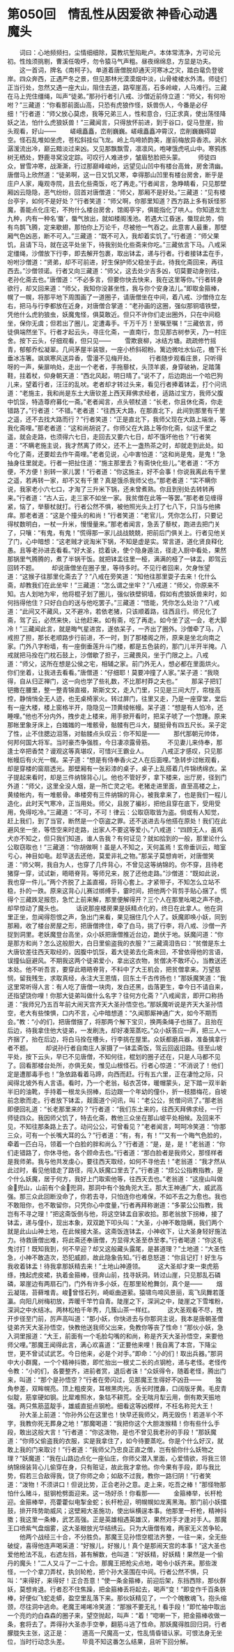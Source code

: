# 第050回　情乱性从因爱欲 神昏心动遇魔头

 　　词曰：心地频频扫，尘情细细除，莫教坑堑陷毗卢。本体常清净，方可论元初。性烛须挑剔，曹溪任吸呼，勿令猿马气声粗。昼夜绵绵息，方显是功夫。
　　这一首词，牌名《南柯子》。单道着唐僧脱却通天河寒冰之灾，踏白鼋负登彼岸。四众奔西，正遇严冬之景，但见那林光漠漠烟中淡，山骨棱棱水外清。师徒们正当行处，忽然又遇一座大山，阻住去道，路窄崖高，石多岭峻，人马难行。三藏在马上兜住缰绳，叫声“徒弟。”那孙行者引八戒、沙僧近前侍立道：“师父，有何吩咐？”三藏道：“你看那前面山高，只恐有虎狼作怪，妖兽伤人，今番是必仔细！”行者道：“师父放心莫虑，我等兄弟三人，性和意合，归正求真，使出荡怪降妖之法，怕什么虎狼妖兽！”三藏闻言，只得放怀前进，到于谷口，促马登崖，抬头观看，好山——
　　嵯峨矗矗，峦削巍巍。嵯峨矗矗冲霄汉，峦削巍巍碍碧空。怪石乱堆如坐虎，苍松斜挂似飞龙。岭上鸟啼娇韵美，崖前梅放异香浓。涧水潺湲流出冷，巅云黯淡过来凶。又见那飘飘雪，凛凛风，咆哮饿虎吼山中。寒鸦拣树无栖处，野鹿寻窝没定踪。可叹行人难进步，皱眉愁脸把头蒙。
　　师徒四众，冒雪冲寒，战澌澌，行过那巅峰峻岭，远望见山凹中有楼台高耸，房舍清幽。唐僧马上欣然道：“徒弟啊，这一日又饥又寒，幸得那山凹里有楼台房舍，断乎是庄户人家，庵观寺院，且去化些斋饭，吃了再走。”行者闻言，急睁睛看，只见那壁厢凶云隐隐，恶气纷纷，回首对唐僧道：“师父，那厢不是好处。”三藏道：“见有楼台亭宇，如何不是好处？”行者笑道：“师父啊，你那里知道？西方路上多有妖怪邪魔，善能点化庄宅，不拘什么楼台房舍，馆阁亭宇，俱能指化了哄人。你知道龙生九种，内有一种名‘蜃’，蜃气放出，就如楼阁浅池。若遇大江昏迷，蜃现此势，倘有鸟鹊飞腾，定来歇翅，那怕你上万论千，尽被他一气吞之。此意害人最重，那壁厢气色凶恶，断不可入。”三藏道：“既不可入，我却着实饥了。”行者道：“师父果饥，且请下马，就在这平处坐下，待我别处化些斋来你吃。”三藏依言下马。八戒采定缰绳，沙僧放下行李，即去解开包裹，取出钵盂，递与行者。行者接钵盂在手，吩咐沙僧道：“贤弟，却不可前进，好生保护师父稳坐于此，待我化斋回来，再往西去。”沙僧领诺。行者又向三藏道：“师父，这去处少吉多凶，切莫要动身别往，老孙化斋去也。”唐僧道：“不必多言，但要你快去快来，我在这里等你。”行者转身欲行，却又回来道：“师父，我知你没甚坐性，我与你个安身法儿。”即取金箍棒，幌了一幌，将那平地下周围画了一道圈子，请唐僧坐在中间，着八戒、沙僧侍立左右，把马与行李都放在近身，对唐僧合掌道：“老孙画的这圈，强似那铜墙铁壁，凭他什么虎豹狼虫，妖魔鬼怪，俱莫敢近。但只不许你们走出圈外，只在中间稳坐，保你无虞；但若出了圈儿，定遭毒手。千万千万！至嘱至嘱！”三藏依言，师徒俱端然坐下。行者才起云头，寻庄化斋，一直南行，忽见那古树参天，乃一村庄舍。按下云头，仔细观看，但只见——
　　雪欺衰柳，冰结方塘。疏疏修竹摇青，郁郁乔松凝翠。几间茅屋半装银，一座小桥斜砌粉。篱边微吐水仙花，檐下长垂冰冻箸。飒飒寒风送异香，雪漫不见梅开处。
　　行者随步观看庄景，只听得呀的一声，柴扉响处，走出一个老者，手拖藜杖，头顶羊裘，身穿破衲，足踏蒲鞋，拄着杖，仰身朝天道：“西北风起，明日晴了。”说不了，后边跑出一个哈巴狗儿来，望着行者，汪汪的乱吠。老者却才转过头来，看见行者捧着钵盂，打个问讯道：“老施主，我和尚是东土大唐钦差上西天拜佛求经者，适路过宝方，我师父腹中饥馁，特造尊府募化一斋。”老者闻言，点头顿杖道：“长老，你且休化斋，你走错路了。”行者道：“不错。”老者道：“往西天大路，在那直北下，此间到那里有千里之遥，还不去找大路而行？”行者笑道：“正是直北下，我师父现在大路上端坐，等我化斋哩。”那老者道：“这和尚胡说了。你师父在大路上等你化斋，似这千里之遥，就会走路，也须得六七日，走回去又要六七日，却不饿坏他也？”行者笑道：“不瞒老施主说，我才然离了师父，还不上一盏热茶之时，却就走到此处。如今化了斋，还要趁去作午斋哩。”老者见说，心中害怕道：“这和尚是鬼，是鬼！”急抽身往里就走。行者一把扯住道：“施主那里去？有斋快化些儿。”老者道：“不方便，不方便！别转一家儿罢！”行者道：“你这施主，好不会事！你说我离此有千里之遥，若再转一家，却不又有千里？真是饿杀我师父也。”那老者道：“实不瞒你说，我家老小六七口，才淘了三升米下锅，还未曾煮熟。你且到别处去转转再来。”行者道：“古人云，走三家不如坐一家。我贫僧在此等一等罢。”那老者见缠得紧，恼了，举藜杖就打。行者公然不惧，被他照光头上打了七八下，只当与他拂痒。那老者道：“这是个撞头的和尚！”行者笑道：“老官儿，凭你怎么打，只要记得杖数明白，一杖一升米，慢慢量来。”那老者闻言，急丢了藜杖，跑进去把门关了，只嚷：“有鬼，有鬼！”慌得那一家儿战战兢兢，把前后门俱关上。行者见他关了门，心中暗想：“这老贼才说淘米下锅，不知是虚是实。常言道，道化贤良释化愚。且等老孙进去看看。”好大圣，捻着诀，使个隐身遁法，径走入厨中看处，果然那锅里气腾腾的，煮了半锅干饭。就把钵盂往里一桠，满满的桠了一钵盂，即驾云回转不题。
　　却说唐僧坐在圈子里，等待多时。不见行者回来，欠身怅望道：“这猴子往那里化斋去了？”八戒在旁笑道：“知他往那里耍子去来！化什么斋，却教我们在此坐牢！”三藏道：“怎么谓之坐牢？”八戒道：“师父，你原来不知。古人划地为牢，他将棍子划了圈儿，强似铁壁铜墙，假如有虎狼妖兽来时，如何挡得他住？只好白白的送与他吃罢子。”三藏道：“悟能，凭你怎么处治？”八戒道：“此间又不藏风，又不避冷，若依老猪，只该顺着路，往西且行。师兄化了斋，驾了云，必然来快，让他赶来。如有斋，吃了再走。如今坐了这一会，老大脚冷！”三藏闻此言，就是晦气星进宫，遂依呆子，一齐出了圈外。沙僧牵了马，八戒担了担，那长老顺路步行前进，不一时，到了那楼阁之所，原来是坐北向南之家。门外八字粉墙，有一座倒垂莲升斗门楼，都是五色装的，那门儿半开半掩。八戒就把马拴在门枕石鼓上，沙僧歇了担子，三藏畏风，坐于门限之上。八戒道：“师父，这所在想是公侯之宅，相辅之家。前门外无人，想必都在里面烘火。你们坐着，让我进去看看。”唐僧道：“仔细耶！莫要冲撞了人家。”呆子道：“我晓得，自从归正禅门，这一向也学了些礼数，不比那村莽之夫也。”
　　那呆子把钉钯撒在腰里，整一整青锦直裰，斯斯文文，走入门里，只见是三间大厅，帘栊高控，静悄悄全无人迹，也无桌椅家火。转过屏门，往里又走，乃是一座穿堂，堂后有一座大楼，楼上窗格半开，隐隐见一顶黄绫帐幔。呆子道：“想是有人怕冷，还睡哩。”他也不分内外，拽步走上楼来，用手掀开看时，把呆子唬了一个惣踵。原来那帐里象牙床上，白媸媸的一堆骸骨，骷髅有巴斗大，腿挺骨有四五尺长。呆子定了性，止不住腮边泪落，对骷髅点头叹云：你不知是——
　　那代那朝元帅体，何邦何国大将军。当时豪杰争强胜，今日凄凉露骨筋。
　　不见妻儿来侍奉，那逢士卒把香焚？谩观这等真堪叹，可惜兴王霸业人。
　　八戒正才感叹，只见那帐幔后有火光一幌。呆子道：“想是有侍奉香火之人在后面哩。”急转步过帐观看，却是穿楼的窗扇透光。那壁厢有一张彩漆的桌子，桌子上乱搭着几件锦绣绵衣。呆子提起来看时，却是三件纳锦背心儿。他也不管好歹，拿下楼来，出厅房，径到门外道：“师父，这里全没人烟，是一所亡灵之宅。老猪走进里面，直至高楼之上，黄绫帐内，有一堆骸骨。串楼旁有三件纳锦的背心，被我拿来了，也是我们一程儿造化，此时天气寒冷，正当用处。师父，且脱了褊衫，把他且穿在底下，受用受用，免得吃冷。”三藏道：“不可，不可！律云：公取窃取皆为盗。倘或有人知觉，赶上我们，到了当官，断然是一个窃盗之罪。还不送进去与他搭在原处！我们在此避风坐一坐，等悟空来时走路，出家人不要这等爱小。”八戒道：“四顾无人，虽鸡犬亦不知之，但只我们知道，谁人告我？有何证见？就如拾到的一般，那里论什么公取窃取也！”三藏道：“你胡做啊！虽是人不知之，天何盖焉！玄帝垂训云，暗室亏心，神目如电。趁早送去还他，莫爱非礼之物。”那呆子莫想肯听，对唐僧笑道：“师父啊，我自为人，也穿了几件背心，不曾见这等纳锦的。你不穿，且待老猪穿一穿，试试新，晤晤脊背。等师兄来，脱了还他走路。”沙僧道：“既如此说，我也穿一件儿。”两个齐脱了上盖直裰，将背心套上。才紧带子，不知怎么立站不稳，扑的一跌。原来这背心儿赛过绑缚手，霎时间，把他两个背剪手贴心捆了。慌得个三藏跌足报怨，急忙上前来解，那里便解得开？三个人在那里吆喝之声不绝，却早惊动了魔头也。
　　话说那座楼房果是妖精点化的，终日在此拿人。他在洞里正坐，忽闻得怨恨之声，急出门来看，果见捆住几个人了。妖魔即唤小妖，同到那厢，收了楼台房屋之形，把唐僧搀住，牵了白马，挑了行李，将八戒、沙僧一齐捉到洞里。老妖魔登台高坐，众小妖把唐僧推近台边，跪伏于地。妖魔问道：“你是那方和尚？怎么这般胆大，白日里偷盗我的衣服？”三藏滴泪告曰：“贫僧是东土大唐钦差往西天取经的，因腹中饥馁，着大徒弟去化斋未回，不曾依得他的言语，误撞仙庭避风。不期我这两个徒弟爱小，拿出这衣物，贫僧决不敢坏心，当教送还本处。他不听吾言，要穿此晤晤脊背，不料中了大王机会，把贫僧拿来。万望慈悯，留我残生，求取真经，永注大王恩情，回东土千古传扬也！”那妖魔笑道：“我这里常听得人言：有人吃了唐僧一块肉，发白还黑，齿落更生，幸今日不请自来，还指望饶你哩！你那大徒弟叫做什么名字？往何方化斋？”八戒闻言，即开口称扬道：“我师兄乃五百年前大闹天宫齐天大圣孙悟空也。”那妖魔听说是齐天大圣孙悟空，老大有些悚惧，口内不言，心中暗想道：“久闻那厮神通广大，如今不期而会。”教：“小的们，把唐僧捆了，将那两个解下宝贝，换两条绳子也捆了。且抬在后边，待我拿住他大徒弟，一发刷洗，却好凑笼蒸吃。”众小妖答应一声，把三人一齐捆了，抬在后边，将白马拴在槽头，行李挑在屋里。众妖都磨兵器，准备擒拿行者不题。
　　却说孙行者自南庄人家摄了一钵盂斋饭，驾云回返旧路。径至山坡平处，按下云头，早已不见唐僧，不知何往，棍划的圈子还在，只是人马都不见了。回看那楼台处所，亦俱无矣，惟见山根怪石。行者心惊道：“不消说了！他们定是遭那毒手也！”急依路看着马蹄，向西而赶。行有五六里，正在凄怆之际，只闻得北坡外有人言语。看时，乃一个老翁，毡衣苫体，暖帽蒙头，足下踏一双半新半旧的油靴，手持着一根龙头拐棒，后边跟一个年幼的僮仆，折一枝腊梅花，自坡前念歌而走。行者放下钵盂，觌面道个问讯，叫：“老公公，贫僧问讯了。”那老翁即便回礼道：“长老那里来的？”行者道：“我们东土来的，往西天拜佛求经，一行师徒四众。我因师父饥了，特去化斋，教他三众坐在那山坡平处相候。及回来不见，不知往那条路上去了。动问公公，可曾看见？”老者闻言，呵呵冷笑道：“你那三众，可有一个长嘴大耳的么？”行者道：“有，有，有！”“又有一个晦气色脸的，牵着一匹白马，领着一个白脸的胖和尚么？”行者道：“是，是，是！”老翁道：“你们走错路了，你休寻他，各个顾命去也。”行者道：“那白脸者是我师父，那怪样者是我师弟。我与他共发虔心，要往西天取经，如何不寻他去！”老翁道：“我才然从此过时，看见他错走了路径，闯入妖魔口里去了。”行者道：“烦公公指教指教，是个什么妖魔，居于何方，我好上门取索他等，往西天去也。”老翁道：“这座山叫做金兜山，山前有个金兜洞，那洞中有个独角兕大王。那大王神通广大，威武高强。那三众此回断没命了，你若去寻，只怕连你也难保，不如不去之为愈也。我也不敢阻你，也不敢留你，只凭你心中度量，”行者再拜称谢道：“多蒙公公指教，我岂有不寻之理！”把这斋饭倒与他，将这空钵盂自家收拾。那老翁放下拐棒，接了钵盂，递与僮仆，现出本象，双双跪下叩头叫：“大圣，小神不敢隐瞒，我们两个就是此山山神土地，在此候接大圣。这斋饭连钵盂，小神收下，让大圣身轻好施法力。待救唐僧出难，将此斋还奉唐僧，方显得大圣至恭至孝。”行者喝道：“你这毛鬼讨打！既知我到，何不早迎？却又这般藏头露尾，是甚道理？”土地道：“大圣性急，小神不敢造次，恐犯威颜，故此隐象告知。”行者息怒道：“你且记打！好生与我收着钵盂！待我拿那妖精去来！”土地山神遵领。
　　这大圣却才束一束虎筋绦，拽起虎皮裙，执着金箍棒，径奔山前，找寻妖洞。转过山崖，只见那乱石磷磷，翠崖边有两扇石门，门外有许多小妖，在那里轮枪舞剑，真个是——
　　烟云凝瑞，苔藓堆青。峻曾怪石列，崎岖曲道萦。猿啸鸟啼风景丽，鸾飞凤舞若蓬瀛。向阳几树梅初放，弄暖千竿竹自青。陡崖之下，深涧之中，陡崖之下雪堆粉，深涧之中水结冰。两林松柏千年秀，几簇山茶一样红。
　　这大圣观看不尽，拽开步径至门前，厉声高叫道：“那小妖，你快进去与你那洞主说，我本是唐朝圣僧徒弟齐天大圣孙悟空，快教他送我师父出来，免教你等丧了性命！”那伙小妖，急入洞里报道：“大王，前面有一个毛脸勾嘴的和尚，称是齐天大圣孙悟空，来要他师父哩。”那魔王闻得此言，满心欢喜道：“正要他来哩！我自离了本宫，下降尘世，更不曾试试武艺。今日他来，必是个对手。”即命：“小的们！取出兵器。”那洞中大小群魔，一个个精神抖擞，即忙抬出一根丈二长的点钢枪，递与老怪。老怪传令教：“小的们，各要整齐，进前者赏，退后者诛！”众妖得令，随着老怪，腾出门来，叫道：“那个是孙悟空？”行者在旁闪过，见那魔王生得好不凶丑——
　　独角参差，双眸幌亮。顶上粗皮突，耳根黑肉光。舌长时搅鼻，口阔版牙黄。毛皮青似靛，筋挛硬如钢。比犀难照水，象牯不耕荒。全无喘月犁云用，倒有欺天振地强。两只焦筋蓝靛手，雄威直挺点钢枪。细看这等凶模样，不枉名称兕大王！
　　孙大圣上前道：“你孙外公在这里也！快早还我师父，两无毁伤！若道半个不字，我教你死无葬身之地！”那魔喝道：“我把你这个大胆泼猴精！你有些什么手段，敢出这般大言！”行者道：“你这泼物，是也不曾见我老孙的手段！”那妖魔道：“你师父偷盗我的衣服，实是我拿住了，如今待要蒸吃。你是个什么好汉，就敢上我的门来取讨！”行者道：“我师父乃忠良正直之僧，岂有偷你什么妖物之理？”妖魔道：“我在山路边点化一座仙庄，你师父潜入里面，心爱情欲，将我三领纳锦绵装背心儿偷穿在身，只有赃证，故此我才拿他。你今果有手段，即与我比势，假若三合敌得我，饶了你师之命；如敌不过我，教你一路归阴！”行者笑道：“泼物！不须讲口！但说比势，正合老孙之意。走上来，吃吾之棒！”那怪物那怕什么赌斗，挺钢枪劈面迎来。这一场好杀！你看那——
　　金箍棒举，长杆枪迎。金箍棒举，亮藿藿似电掣金蛇；长杆枪迎，明幌幌如龙离黑海。那门前小妖擂鼓，排开阵势助威风；这壁厢大圣施功，使出纵横逞本事。他那里一杆枪，精神抖擞；我这里一条棒，武艺高强。正是英雄相遇英雄汉，果然对手才逢对手人。那魔王口喷紫气盘烟雾，这大圣眼放光华结绣云。只为大唐僧有难，两家无义苦争轮。
　　他两个战经三十合，不分胜负。那魔王见孙悟空棍法齐整，一往一来，全无些破绽，喜得他连声喝采道：“好猴儿，好猴儿！真个是那闹天宫的本事！”这大圣也爱他枪法不乱，右遮左挡，甚有解数，也叫道：“好妖精，好妖精！果然是一个偷丹的魔头！”二人又斗了一二十合。那魔王把枪尖点地，喝令小妖齐来。那些泼怪，一个个拿刀弄杖，执剑轮枪，把个孙大圣围在中间。行者公然不惧，只叫：“来得好，来得好！正合吾意！”使一条金箍棒，前迎后架，东挡西除，那伙群妖，莫想肯退。行者忍不住焦躁，把金箍棒丢将起去，喝声“变！”即变作千百条铁棒，好便似飞蛇走蟒，盈空里乱落下来。那伙妖精见了，一个个魄散魂飞，抱头缩颈，尽往洞中逃命。老魔王唏唏冷笑道：“那猴不要无礼！看手段！”即忙袖中取出一个亮灼灼白森森的圈子来，望空抛起，叫声：“着！”唿喇一下，把金箍棒收做一条，套将去了。弄得孙大圣赤手空拳，翻筋斗逃了性命。那妖魔得胜回归洞，行者朦胧失主张，这正是：
　　道高一尺魔高一丈，性乱情昏错认家。可恨法身无坐位，当时行动念头差。
　　毕竟不知这番怎么结果，且听下回分解。
